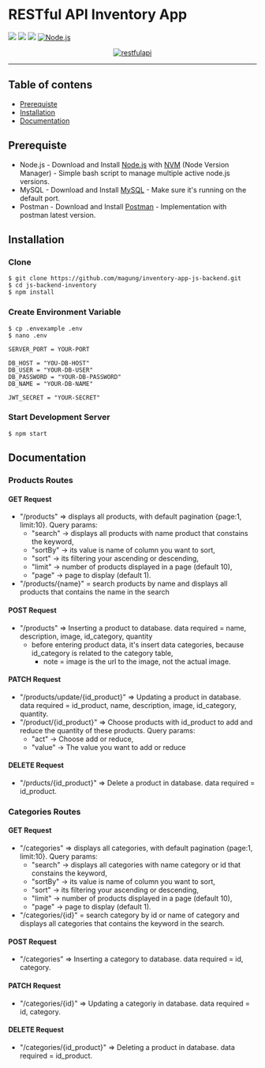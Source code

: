 # RESTful API Inventory App
![](https://img.shields.io/badge/Code%20Style-Standard-yellow.svg)
![](https://img.shields.io/badge/Dependencies-Express-green.svg)
![](https://img.shields.io/badge/License-ISC-yellowgreen.svg)
[![Node.js](https://img.shields.io/badge/Node.js-v.10.16-green.svg?style=rounded-square)](https://nodejs.org/)
<p align="center">
  <a href="https://nodejs.org/">
    <img alt="restfulapi" title="Restful API" src="https://cdn-images-1.medium.com/max/871/1*d2zLEjERsrs1Rzk_95QU9A.png">
  </a>
</p>

----
## Table of contens
* [Prerequiste](#prerequiste)
* [Installation](#installation)
* [Documentation](#documentation)
## Prerequiste
- Node.js - Download and Install [Node.js](https://nodejs.org/en/) with [NVM](https://github.com/creationix/nvm) (Node Version Manager) - Simple bash script to manage multiple active node.js versions.
- MySQL - Download and Install [MySQL](https://www.mysql.com/downloads/) - Make sure it's running on the default port.
- Postman - Download and Install [Postman](https://www.getpostman.com/downloads) - Implementation with postman latest version.

## Installation
### Clone
```
$ git clone https://github.com/magung/inventory-app-js-backend.git
$ cd js-backend-inventory
$ npm install
```
### Create Environment Variable
```
$ cp .envexample .env
$ nano .env
```

```
SERVER_PORT = YOUR-PORT

DB_HOST = "YOU-DB-HOST"
DB_USER = "YOUR-DB-USER"
DB_PASSWORD = "YOUR-DB-PASSWORD"
DB_NAME = "YOUR-DB-NAME"

JWT_SECRET = "YOUR-SECRET"
```
### Start Development Server
```
$ npm start
```

## Documentation

### Products Routes
#### GET Request
- "/products" => displays all products, with default pagination {page:1, limit:10}. Query params:
  - "search" -> displays all products with name product that constains the keyword, 
  - "sortBy" -> its value is name of column you want to sort,
  - "sort" -> its filtering your ascending or descending,
  - "limit" -> number of products displayed in a page (default 10),
  - "page" -> page to display (default 1).
- "/products/{name}" = search products by name and displays all products that contains the name in the search

#### POST Request
- "/products" => Inserting a product to database. data required = name, description, image, id_category, quantity
    - before entering product data, it's insert data categories, because id_category is related to the category table,
	  - note = image is the url to the image, not the actual image.
  
#### PATCH Request
- "/products/update/{id_product}" => Updating a product in database. data required = id_product, name, description, image, id_category, quantity.
- "/product/{id_product}" => Choose products with id_product to add and reduce the quantity of these products. Query params:
	- "act" -> Choose add or reduce,
	- "value" -> The value you want to add or reduce

#### DELETE Request
- "/prducts/{id_product}" => Delete a product in database. data required = id_product.

### Categories Routes
#### GET Request
- "/categories" => displays all categories, with default pagination {page:1, limit:10}. Query params:
  - "search" -> displays all categories with name category or id that constains the keyword, 
  - "sortBy" -> its value is name of column you want to sort,
  - "sort" -> its filtering your ascending or descending,
  - "limit" -> number of products displayed in a page (default 10),
  - "page" -> page to display (default 1).
- "/categories/{id}" = search category by id or name of category and displays all categories that contains the keyword in the search.

#### POST Request
- "/categories" => Inserting a category to database. data required = id, category.

#### PATCH Request
- "/categories/{id}" => Updating a categoriy in database. data required = id, category.

#### DELETE Request
- "/categories/{id_product}" => Deleting a product in database. data required = id_product.




 


